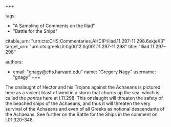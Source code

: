 +++

tags:
- "A Sampling of Comments on the Iliad"
- "Battle for the Ships"

citable_urn: "urn:cts:CHS:Commentaries.AHCIP:Iliad.11.297-11.298.6ekjeX3"
target_urn: "urn:cts:greekLit:tlg0012.tlg001:11.297-11.298"
title: "Iliad 11.297–298"

authors:
- email: "gnagy@chs.harvard.edu"
  name: "Gregory Nagy"
  username: "gnagy"
+++

<p>The onslaught of Hector and his Trojans against the Achaeans is pictured here as a violent blast of wind in a storm that churns up the sea, which is called the <em>pontos</em> here at I.11.298. This onslaught will threaten the safety of the beached ships of the Achaeans, and thus it will threaten the very survival of the Achaeans and even of all Greeks as notional descendants of the Achaeans. See further on the Battle for the Ships in the comment on I.01.320–348.  </p>